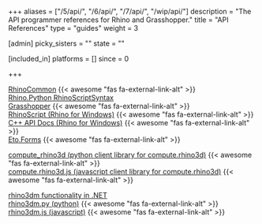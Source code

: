 +++
aliases = ["/5/api/", "/6/api/", "/7/api/", "/wip/api/"]
description = "The API programmer references for Rhino and Grasshopper."
title = "API References"
type = "guides"
weight = 3

[admin]
picky_sisters = ""
state = ""

[included_in]
platforms = []
since = 0

+++


<a href="/api/RhinoCommon" target="_blank">RhinoCommon</a> {{< awesome "fas fa-external-link-alt" >}}  
<a href="/api/RhinoScriptSyntax">Rhino.Python RhinoScriptSyntax</a>  
<a href="/api/grasshopper" target="_blank">Grasshopper</a> {{< awesome "fas fa-external-link-alt" >}}  
<a href="/api/rhinoscript" target="_blank">RhinoScript (Rhino for Windows)</a> {{< awesome "fas fa-external-link-alt" >}}  
<a href="/api/cpp" target="_blank">C++ API Docs (Rhino for Windows)</a> {{< awesome "fas fa-external-link-alt" >}}  
<a href="http://api.etoforms.picoe.ca/html/R_Project_EtoForms.htm" target="_blank">Eto.Forms</a> {{< awesome "fas fa-external-link-alt" >}}  

<a href="https://compute-rhino3d.readthedocs.io/en/latest/" target="_blank">compute_rhino3d (python client library for compute.rhino3d)</a> {{< awesome "fas fa-external-link-alt" >}}  
<a href="https://computerhino3djs.readthedocs.io/en/latest/" target="_blank">compute.rhino3d.js (javascript client library for compute.rhino3d)</a> {{< awesome "fas fa-external-link-alt" >}}  

<a href="/api/rhino3dm">rhino3dm functionality in .NET</a>  
<a href="https://mcneel.github.io/rhino3dm/python/api/index.html" target="_blank">rhino3dm.py (python)</a> {{< awesome "fas fa-external-link-alt" >}}   
<a href="https://mcneel.github.io/rhino3dm/javascript/api/index.html" target="_blank">rhino3dm.js (javascript)</a> {{< awesome "fas fa-external-link-alt" >}}
